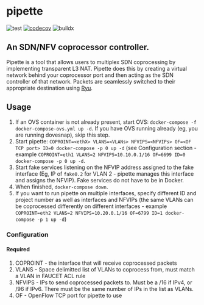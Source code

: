 # pipette
![test](https://github.com/IQTLabs/pipette/workflows/test/badge.svg) [![codecov](https://codecov.io/gh/IQTLabs/pipette/branch/master/graph/badge.svg)](https://codecov.io/gh/IQTLabs/pipette) ![buildx](https://github.com/IQTLabs/pipette/workflows/buildx/badge.svg)

## An SDN/NFV coprocessor controller.
Pipette is a tool that allows users to multiplex SDN coprocessing by implementing transparent L3 NAT. Pipette does this by creating a virtual network behind your coprocessor port and then acting as the SDN controller of that network. Packets are seamlessly switched to their appropriate destination using [Ryu](https://osrg.github.io/ryu/).

## Usage

 1. If an OVS container is not already present, start OVS: `docker-compose -f docker-compose-ovs.yml up -d`. If you have OVS running already (eg, you are running dovesnap), skip this step.
 1. Start pipette: `COPROINT=<ethX> VLANS=<VLANs> NFVIPS=<NFVIPs> OF=<OF TCP port> ID=0 docker-compose -p 0 up -d` (see Configuration section - example `COPROINT=eth1 VLANS=2 NFVIPS=10.10.0.1/16 OF=6699 ID=0 docker-compose -p 0 up -d`.
 1. Start fake services listening on the NFVIP address assigned to the fake interface (Eg, IP of `fake0.2` for VLAN 2 - pipette manages this interface and assigns the NFVIP). Fake services do not have to be in Docker.
 1. When finished, `docker-compose down`.
 1. If you want to run pipette on multiple interfaces, specify different ID and project number as well as interfaces and NFVIPs (the same VLANs can be coprocessed differently on different interfaces - example `COPROINT=eth2 VLANS=2 NFVIPS=10.20.0.1/16 OF=6799 ID=1 docker-compose -p 1 up -d`)

### Configuration
#### Required
 1. COPROINT - the interface that will receive coprocessed packets
 1. VLANS - Space delimitted list of VLANs to coprocess from, must match a VLAN in FAUCET ACL rule
 1. NFVIPS - IPs to send coprocessed packets to. Must be a /16 if IPv4, or /96 if IPv6. There must be the same number of IPs in the list as VLANs.
 1. OF - OpenFlow TCP port for pipette to use

